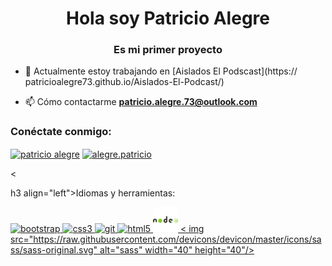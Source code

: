 <h1 align="center">Hola soy Patricio Alegre</h1>
<h3 align="center">Es mi primer proyecto</h3>

- 🔭 Actualmente estoy trabajando en [Aislados El Podscast](https:// patricioalegre73.github.io/Aislados-El-Podcast/)

- 📫 Cómo contactarme **patricio.alegre.73@outlook.com**

<h3 align="left">Conéctate conmigo:</h3>
<p align="left">
<a href="https://fb.com/patricio alegre" target="blank"><img align="center" src="https://raw.githubusercontent.com/rahuldkjain/ github-profile-readme-generator/master/src/images/icons/Social/facebook.svg" alt="patricio alegre" height="30" width="40" /></a> <a href="
https ://instagram.com/alegre.patricio" target="blank"><img align="center" src="https://raw.githubusercontent.com/rahuldkjain/github-profile-readme-generator/master/src /images/icons/Social/instagram.svg" alt="alegre.patricio" height="30" width="40" /></a> </p>
<

h3 align="left">Idiomas y herramientas: </h3>
<p align="left"> <a href="https://getbootstrap.com" target="_blank" rel="noreferrer"> <img src="https://raw.githubusercontent.com /devicons/devicon/master/icons/bootstrap/bootstrap-plain-wordmark.svg" alt="bootstrap" width="40" height="40"/> </a> <a href="https://www .w3schools.com/css/" target="_blank" rel="noreferrer"> <img src="https://raw.githubusercontent.com/devicons/devicon/master/icons/css3/css3-original-wordmark. svg" alt="css3" width="40" height="40"/> </a> <a href="https://git-scm.com/" target="_blank" rel="noreferrer"> <img src="https://www.vectorlogo.zone/logos/git-scm/git-scm-icon.svg" alt="git" width="40" height="40"/> </a> <a href="https://www.w3.org/html/" target="_blank" rel="noreferrer"> <img src="https://raw.githubusercontent.com/devicons/devicon/master/ icon/html5/html5-original-wordmark.svg" alt="html5" width="40" height="40"/> </a> <a href="https://nodejs.org" target="_blank " rel="noreferrer"> <img src="https://raw.githubusercontent.com/devicons/devicon/master/icons/nodejs/nodejs-original-wordmark.svg" alt="nodejs" width="40" height="40"/> </a> <a href="https://sass-lang.com" target="_blank" rel="noreferrer"> < img src="https://raw.githubusercontent.com/devicons/devicon/master/icons/sass/sass-original.svg" alt="sass" width="40" height="40"/> </a > </p>